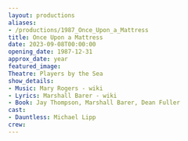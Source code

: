 ```yaml
---
layout: productions
aliases:
- /productions/1987_Once_Upon_a_Mattress
title: Once Upon a Mattress
date: 2023-09-08T00:00:00
opening_date: 1987-12-31
approx_date: year
featured_image:
Theatre: Players by the Sea
show_details:
- Music: Mary Rogers - wiki
- Lyrics: Marshall Barer - wiki
- Book: Jay Thompson, Marshall Barer, Dean Fuller
cast:
- Dauntless: Michael Lipp
crew:
---
```

